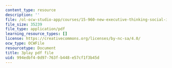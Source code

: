 ```yaml
---
content_type: resource
description: ''
file: /ol-ocw-studio-app/courses/15-960-new-executive-thinking-social-impact-technology-projects-fall-2017-spring-2018/994edbf40d97763fb448e57cf1f3b45d_HaySEpWEsdU.pdf
file_size: 35239
file_type: application/pdf
learning_resource_types: []
license: https://creativecommons.org/licenses/by-nc-sa/4.0/
ocw_type: OCWFile
resourcetype: Document
title: 3play pdf file
uid: 994edbf4-0d97-763f-b448-e57cf1f3b45d
---
```

